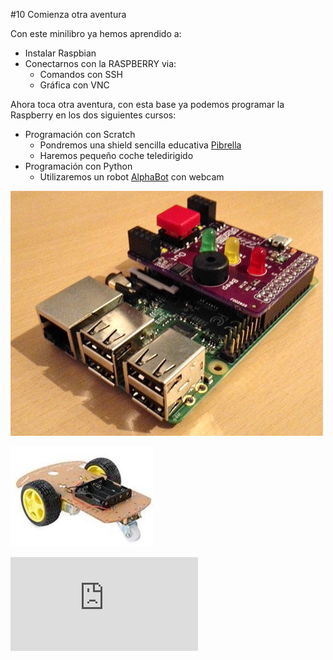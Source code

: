#10 Comienza otra aventura

Con este minilibro ya hemos aprendido a:
* Instalar Raspbian
* Conectarnos con la RASPBERRY via:
    * Comandos con SSH
    * Gráfica con VNC
    
Ahora toca otra aventura, con esta base ya podemos programar la Raspberry en los dos siguientes cursos:
* Programación con Scratch 
    * Pondremos una shield sencilla educativa [Pibrella](http://pibrella.com/)
    * Haremos pequeño coche teledirigido
* Programación con Python
    * Utilizaremos un robot [AlphaBot](https://www.waveshare.com/wiki/AlphaBot) con webcam
    
![](/assets/pibrella.jpg)

![](/assets/Selection_001.jpg)

![](https://www.waveshare.com/w/thumb.php?f=AlphaBot.jpg&width=300)

